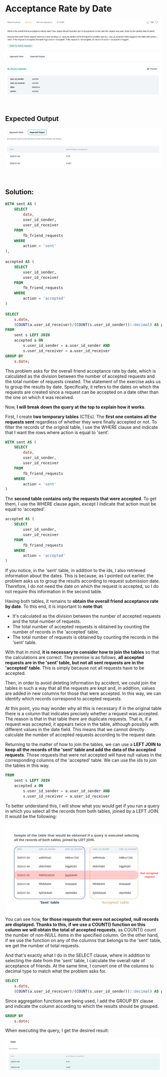 # Acceptance Rate by Date

<div id="header" align="center">
  <img src="https://github.com/MartaCasdelg/StrataScratch-SQL-Challenges/blob/main/Medium/Images/acceptance_rate_by_date_1.png" />
</div>

&nbsp;


## Expected Output

<div id="header" align="center">
  <img src="https://github.com/MartaCasdelg/StrataScratch-SQL-Challenges/blob/main/Medium/Images/acceptance_rate_by_date_2.png" />
</div>

&nbsp;


## Solution:

```sql
WITH sent AS (
    SELECT
        date,
        user_id_sender,
        user_id_receiver
    FROM 
        fb_friend_requests
    WHERE
        action = 'sent'
),

accepted AS (
    SELECT
        user_id_sender,
        user_id_receiver
    FROM 
        fb_friend_requests
    WHERE
        action = 'accepted'
)

SELECT
    s.date,
    (COUNT(a.user_id_receiver)/(COUNT(s.user_id_sender))::decimal) AS percentage_acceptance
FROM
    sent s LEFT JOIN
    accepted a ON 
        s.user_id_sender = a.user_id_sender AND
        s.user_id_receiver = a.user_id_receiver
GROUP BY
    s.date;
```

This problem asks for the overall friend acceptance rate by date, which is calculated as the division between the number of accepted requests and the total number of requests created. The statement of the exercise asks us to group the results by date. Specifically, it refers to the dates on which the requests are created since a request can be accepted on a date other than the one on which it was received.

Now, **I will break down the query at the top to explain how it works**.

First, I create **two temporary tables** (CTEs). The **first one contains all the requests sent** regardless of whether they were finally accepted or not. To filter the records of the original table, I use the WHERE clause and indicate that I want the rows where action is equal to 'sent'.

```sql
WITH sent AS (
    SELECT
        date,
        user_id_sender,
        user_id_receiver
    FROM 
        fb_friend_requests
    WHERE
        action = 'sent'
)
```

The **second table contains only the requests that were accepted**. To get them, I use the WHERE clause again, except I indicate that action must be equal to 'accepted'.

```sql
accepted AS (
    SELECT
        user_id_sender,
        user_id_receiver
    FROM 
        fb_friend_requests
    WHERE
        action = 'accepted'
)
```

If you notice, in the 'sent' table, in addition to the ids, I also retrieved information about the dates. This is because, as I pointed out earlier, the problem asks us to group the results according to request submission date. Therefore, I do not need the date on which the request is accepted, so I do not require this information in the second table.

Having both tables, it remains to **obtain the overall friend acceptance rate by date**. To this end, it is important to **note that**:

* It's calculated as the division between the number of accepted requests and the total number of requests.
* The total number of accepted requests is obtained by counting the number of records in the 'accepted' table.
* The total number of requests is obtained by counting the records in the 'sent' table.

With that in mind, **it is necessary to consider how to join the tables** so that the calculations are correct. The premise is as follows, **all accepted requests are in the 'sent' table, but not all sent requests are in the 'accepted' table**. This is simply because not all requests have to be accepted.

Then, in order to avoid deleting information by accident, we could join the tables in such a way that all the requests are kept and, in addition, values are added in new columns for those that were accepted. In this way, we can identify which records correspond to accepted requests.

At this point, you may wonder why all this is necessary if in the original table there is a column that indicates precisely whether a request was accepted. The reason is that in that table there are duplicate requests. That is, if a request was accepted, it appears twice in the table, although possibly with different values in the date field. This means that we cannot directly calculate the number of accepted requests according to the request date.

Returning to the matter of how to join the tables, we can use a **LEFT JOIN to keep all the records of the 'sent' table and add the data of the accepted requests**. Those requests that were not accepted will have null values in the corresponding columns of the 'accepted' table. We can use the ids to join the tables in this way.

```sql
FROM
    sent s LEFT JOIN
    accepted a ON 
        s.user_id_sender = a.user_id_sender AND
        s.user_id_receiver = a.user_id_receiver
```

To better understand this, I will show what you would get if you run a query in which you select all the records from both tables, joined by a LEFT JOIN. It would be the following:

<div id="header" align="center">
  <img src="https://github.com/MartaCasdelg/StrataScratch-SQL-Challenges/blob/main/Medium/Images/acceptance_rate_by_date_3.png" />
</div>

You can see how, **for those requests that were not accepted, null records are displayed. Thanks to this, if we use a COUNT() function on this column we will obtain the total of accepted requests**, as COUNT() count the number of non-NULL items in the specified column. On the other hand, if we use the function on any of the columns that belongs to the 'sent' table, we get the number of total requests.

And that's exactly what I do in the SELECT clause, where in addition to selecting the date from the 'sent' table, I calculate the overall rate of acceptance of friends. At the same time, I convert one of the columns to decimal type to match what the problem asks for.

```sql
SELECT
    s.date,
    (COUNT(a.user_id_receiver)/(COUNT(s.user_id_sender))::decimal) AS percentage_acceptance
```
Since aggregation functions are being used, I add the GROUP BY clause and indicate the column according to which the results should be grouped.

```sql
GROUP BY
    s.date;
```

When executing the query, I get the desired result:

<div id="header" align="center">
  <img src="https://github.com/MartaCasdelg/StrataScratch-SQL-Challenges/blob/main/Medium/Images/acceptance_rate_by_date_output.png" />
</div>